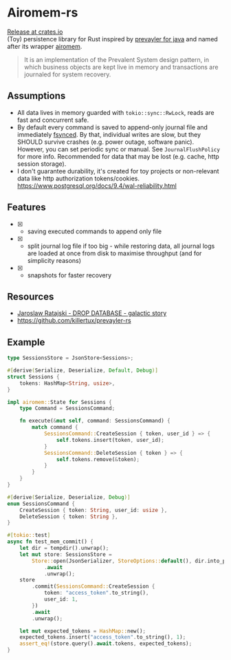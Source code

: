 # Airomem-rs

[Release at crates.io](https://crates.io/crates/airomem) \
(Toy) persistence library for Rust inspired by [prevayler for java](https://prevayler.org/) and named after its wrapper [airomem](https://github.com/airomem/airomem).

> It is an implementation of the Prevalent System design pattern, in which business objects are kept live in memory and transactions are journaled for system recovery.

## Assumptions

- All data lives in memory guarded with `tokio::sync::RwLock`, reads are fast and concurrent safe.
- By default every command is saved to append-only journal file and immediately [fsynced](https://man7.org/linux/man-pages/man2/fsync.2.html).
  By that, individual writes are slow, but they SHOULD survive crashes (e.g. power outage, software panic). \
  However, you can set periodic sync or manual. See `JournalFlushPolicy` for more info.
  Recommended for data that may be lost (e.g. cache, http session storage).
- I don't guarantee durability, it's created for toy projects or non-relevant data like http authorization tokens/cookies. https://www.postgresql.org/docs/9.4/wal-reliability.html

## Features

- [x] - saving executed commands to append only file
- [x] - split journal log file if too big - while restoring data, all journal logs are loaded at once from disk to maximise throughput (and for simplicity reasons)
- [x] - snapshots for faster recovery

## Resources

- [Jaroslaw Ratajski - DROP DATABASE - galactic story](https://www.youtube.com/watch?v=m_uIROLGrN4)
- https://github.com/killertux/prevayler-rs

## Example

```rust
type SessionsStore = JsonStore<Sessions>;

#[derive(Serialize, Deserialize, Default, Debug)]
struct Sessions {
    tokens: HashMap<String, usize>,
}

impl airomem::State for Sessions {
    type Command = SessionsCommand;

    fn execute(&mut self, command: SessionsCommand) {
        match command {
            SessionsCommand::CreateSession { token, user_id } => {
                self.tokens.insert(token, user_id);
            }
            SessionsCommand::DeleteSession { token } => {
                self.tokens.remove(&token);
            }
        }
    }
}

#[derive(Serialize, Deserialize, Debug)]
enum SessionsCommand {
    CreateSession { token: String, user_id: usize },
    DeleteSession { token: String },
}

#[tokio::test]
async fn test_mem_commit() {
    let dir = tempdir().unwrap();
    let mut store: SessionsStore =
        Store::open(JsonSerializer, StoreOptions::default(), dir.into_path())
            .await
            .unwrap();
    store
        .commit(SessionsCommand::CreateSession {
            token: "access_token".to_string(),
            user_id: 1,
        })
        .await
        .unwrap();

    let mut expected_tokens = HashMap::new();
    expected_tokens.insert("access_token".to_string(), 1);
    assert_eq!(store.query().await.tokens, expected_tokens);
}
```
